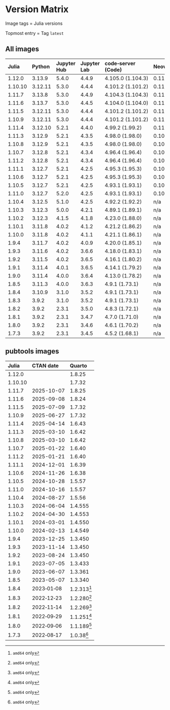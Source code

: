 # Version Matrix

Image tags = Julia versions

Topmost entry = Tag `latest`

## All images

| Julia   | Python  | Jupyter Hub | Jupyter Lab | code‑server (Code) | Neovim | Git    | Git LFS | Pandoc | Linux distro |
|:--------|:--------|:------------|:------------|:-------------------|:-------|:-------|:--------|:-------|:-------------|
| 1.12.0  | 3.13.9  | 5.4.0       | 4.4.9       | 4.105.0 (1.104.3)  | 0.11.4 | 2.51.1 | 3.7.1   | 3.6.3  | Debian 13    |
| 1.10.10 | 3.12.11 | 5.3.0       | 4.4.4       | 4.101.2 (1.101.2)  | 0.11.2 | 2.50.0 | 3.7.0   | 3.6.3  | Debian 12    |
| 1.11.7  | 3.13.8  | 5.3.0       | 4.4.9       | 4.104.3 (1.104.3)  | 0.11.4 | 2.51.0 | 3.7.0   | 3.6.3  | Debian 13    |
| 1.11.6  | 3.13.7  | 5.3.0       | 4.4.5       | 4.104.0 (1.104.0)  | 0.11.4 | 2.51.0 | 3.7.0   | 3.6.3  | Debian 13    |
| 1.11.5  | 3.12.11 | 5.3.0       | 4.4.4       | 4.101.2 (1.101.2)  | 0.11.2 | 2.50.1 | 3.7.0   | 3.6.3  | Debian 12    |
| 1.10.9  | 3.12.11 | 5.3.0       | 4.4.4       | 4.101.2 (1.101.2)  | 0.11.2 | 2.50.0 | 3.7.0   | 3.6.3  | Debian 12    |
| 1.11.4  | 3.12.10 | 5.2.1       | 4.4.0       | 4.99.2 (1.99.2)    | 0.11.0 | 2.49.0 | 3.6.1   | 3.4    | Debian 12    |
| 1.11.3  | 3.12.9  | 5.2.1       | 4.3.5       | 4.98.0 (1.98.0)    | 0.10.4 | 2.48.1 | 3.6.1   | 3.4    | Debian 12    |
| 1.10.8  | 3.12.9  | 5.2.1       | 4.3.5       | 4.98.0 (1.98.0)    | 0.10.4 | 2.48.1 | 3.6.1   | 3.4    | Debian 12    |
| 1.10.7  | 3.12.8  | 5.2.1       | 4.3.4       | 4.96.4 (1.96.4)    | 0.10.3 | 2.48.1 | 3.6.1   | 3.4    | Debian 12    |
| 1.11.2  | 3.12.8  | 5.2.1       | 4.3.4       | 4.96.4 (1.96.4)    | 0.10.3 | 2.48.1 | 3.6.1   | 3.4    | Debian 12    |
| 1.11.1  | 3.12.7  | 5.2.1       | 4.2.5       | 4.95.3 (1.95.3)    | 0.10.2 | 2.47.1 | 3.6.0   | 3.4    | Debian 12    |
| 1.10.6  | 3.12.7  | 5.2.1       | 4.2.5       | 4.95.3 (1.95.3)    | 0.10.2 | 2.47.1 | 3.6.0   | 3.4    | Debian 12    |
| 1.10.5  | 3.12.7  | 5.2.1       | 4.2.5       | 4.93.1 (1.93.1)    | 0.10.2 | 2.47.0 | 3.5.1   | 3.2    | Debian 12    |
| 1.11.0  | 3.12.7  | 5.2.0       | 4.2.5       | 4.93.1 (1.93.1)    | 0.10.2 | 2.47.0 | 3.5.1   | 3.2    | Debian 12    |
| 1.10.4  | 3.12.5  | 5.1.0       | 4.2.5       | 4.92.2 (1.92.2)    | n/a    | 2.46.0 | 3.5.1   | 3.2    | Debian 12    |
| 1.10.3  | 3.12.3  | 5.0.0       | 4.2.1       | 4.89.1 (1.89.1)    | n/a    | 2.45.2 | 3.5.1   | 3.1.11 | Debian 12    |
| 1.10.2  | 3.12.3  | 4.1.5       | 4.1.8       | 4.23.0 (1.88.0)    | n/a    | 2.45.0 | 3.5.1   | 3.1.11 | Debian 12    |
| 1.10.1  | 3.11.8  | 4.0.2       | 4.1.2       | 4.21.2 (1.86.2)    | n/a    | 2.44.0 | 3.4.1   | 3.1.11 | Debian 12    |
| 1.10.0  | 3.11.8  | 4.0.2       | 4.1.1       | 4.21.1 (1.86.1)    | n/a    | 2.43.1 | 3.4.1   | 3.1.11 | Debian 12    |
| 1.9.4   | 3.11.7  | 4.0.2       | 4.0.9       | 4.20.0 (1.85.1)    | n/a    | 2.43.0 | 3.4.1   | 3.1.1  | Debian 12    |
| 1.9.3   | 3.11.6  | 4.0.2       | 3.6.6       | 4.18.0 (1.83.1)    | n/a    | 2.42.1 | 3.4.0   | 3.1.1  | Debian 12    |
| 1.9.2   | 3.11.5  | 4.0.2       | 3.6.5       | 4.16.1 (1.80.2)    | n/a    | 2.42.0 | 3.4.0   | 3.1.1  | Debian 12    |
| 1.9.1   | 3.11.4  | 4.0.1       | 3.6.5       | 4.14.1 (1.79.2)    | n/a    | 2.41.0 | 3.3.0   | 3.1.1  | Debian 12    |
| 1.9.0   | 3.11.4  | 4.0.0       | 3.6.4       | 4.13.0 (1.78.2)    | n/a    | 2.41.0 | 3.3.0   | 3.1.1  | Debian 11    |
| 1.8.5   | 3.11.3  | 4.0.0       | 3.6.3       | 4.9.1 (1.73.1)     | n/a    | 2.40.1 | 3.3.0   | 3.1.1  | Debian 11    |
| 1.8.4   | 3.10.9  | 3.1.0       | 3.5.2       | 4.9.1 (1.73.1)     | n/a    | 2.39.0 | 3.3.0   | 2.19.2 | Debian 11    |
| 1.8.3   | 3.9.2   | 3.1.0       | 3.5.2       | 4.9.1 (1.73.1)     | n/a    | 2.39.0 | 3.3.0   | 2.19.2 | Debian 11    |
| 1.8.2   | 3.9.2   | 2.3.1       | 3.5.0       | 4.8.3 (1.72.1)     | n/a    | 2.38.1 | 3.2.0   | 2.19.2 | Debian 11    |
| 1.8.1   | 3.9.2   | 2.3.1       | 3.4.7       | 4.7.0 (1.71.0)     | n/a    | 2.37.3 | 3.2.0   | 2.19.2 | Debian 11    |
| 1.8.0   | 3.9.2   | 2.3.1       | 3.4.6       | 4.6.1 (1.70.2)     | n/a    | 2.37.2 | 3.2.0   | 2.19.2 | Debian 11    |
| 1.7.3   | 3.9.2   | 2.3.1       | 3.4.5       | 4.5.2 (1.68.1)     | n/a    | 2.37.2 | 3.2.0   | 2.18   | Debian 11    |

## pubtools images

| Julia   | CTAN date  | Quarto      |
|:--------|:-----------|:------------|
| 1.12.0  |            | 1.8.25      |
| 1.10.10 |            | 1.7.32      |
| 1.11.7  | 2025-10-07 | 1.8.25      |
| 1.11.6  | 2025-09-08 | 1.8.24      |
| 1.11.5  | 2025-07-09 | 1.7.32      |
| 1.10.9  | 2025-06-27 | 1.7.32      |
| 1.11.4  | 2025-04-14 | 1.6.43      |
| 1.11.3  | 2025-03-10 | 1.6.42      |
| 1.10.8  | 2025-03-10 | 1.6.42      |
| 1.10.7  | 2025-01-22 | 1.6.40      |
| 1.11.2  | 2025-01-21 | 1.6.40      |
| 1.11.1  | 2024-12-01 | 1.6.39      |
| 1.10.6  | 2024-11-26 | 1.6.38      |
| 1.10.5  | 2024-10-28 | 1.5.57      |
| 1.11.0  | 2024-10-16 | 1.5.57      |
| 1.10.4  | 2024-08-27 | 1.5.56      |
| 1.10.3  | 2024-06-04 | 1.4.555     |
| 1.10.2  | 2024-04-30 | 1.4.553     |
| 1.10.1  | 2024-03-01 | 1.4.550     |
| 1.10.0  | 2024-02-13 | 1.4.549     |
| 1.9.4   | 2023-12-25 | 1.3.450     |
| 1.9.3   | 2023-11-14 | 1.3.450     |
| 1.9.2   | 2023-08-24 | 1.3.450     |
| 1.9.1   | 2023-07-05 | 1.3.433     |
| 1.9.0   | 2023-06-07 | 1.3.361     |
| 1.8.5   | 2023-05-07 | 1.3.340     |
| 1.8.4   | 2023‑01‑08 | 1.2.313[^1] |
| 1.8.3   | 2022‑12‑23 | 1.2.280[^1] |
| 1.8.2   | 2022‑11‑14 | 1.2.269[^1] |
| 1.8.1   | 2022‑09‑29 | 1.1.251[^1] |
| 1.8.0   | 2022‑09‑06 | 1.1.189[^1] |
| 1.7.3   | 2022‑08‑17 | 1.0.38[^1]  |

[^1]: `amd64` only

